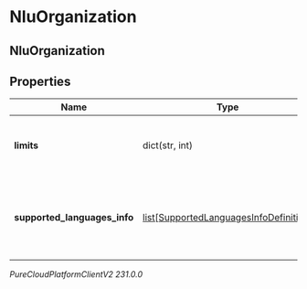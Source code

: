 # NluOrganization

## NluOrganization

## Properties

|Name | Type | Description | Notes|
|------------ | ------------- | ------------- | -------------|
| **limits** | dict(str, int) | The NLU limits defined for this Organization | [optional] |
| **supported_languages_info** | [list[SupportedLanguagesInfoDefinition]](SupportedLanguagesInfoDefinition) | The list of Supported features for each languages for this Organization | [optional] |



_PureCloudPlatformClientV2 231.0.0_
